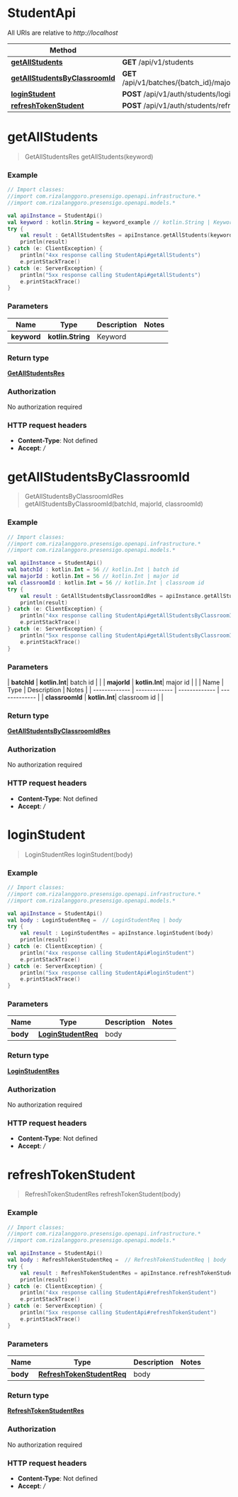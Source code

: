# StudentApi

All URIs are relative to *http://localhost*

| Method | HTTP request | Description |
| ------------- | ------------- | ------------- |
| [**getAllStudents**](StudentApi.md#getAllStudents) | **GET** /api/v1/students |  |
| [**getAllStudentsByClassroomId**](StudentApi.md#getAllStudentsByClassroomId) | **GET** /api/v1/batches/{batch_id}/majors/{major_id}/classrooms/{classroom_id}/students |  |
| [**loginStudent**](StudentApi.md#loginStudent) | **POST** /api/v1/auth/students/login |  |
| [**refreshTokenStudent**](StudentApi.md#refreshTokenStudent) | **POST** /api/v1/auth/students/refresh-token |  |


<a id="getAllStudents"></a>
# **getAllStudents**
> GetAllStudentsRes getAllStudents(keyword)



### Example
```kotlin
// Import classes:
//import com.rizalanggoro.presensigo.openapi.infrastructure.*
//import com.rizalanggoro.presensigo.openapi.models.*

val apiInstance = StudentApi()
val keyword : kotlin.String = keyword_example // kotlin.String | Keyword
try {
    val result : GetAllStudentsRes = apiInstance.getAllStudents(keyword)
    println(result)
} catch (e: ClientException) {
    println("4xx response calling StudentApi#getAllStudents")
    e.printStackTrace()
} catch (e: ServerException) {
    println("5xx response calling StudentApi#getAllStudents")
    e.printStackTrace()
}
```

### Parameters
| Name | Type | Description  | Notes |
| ------------- | ------------- | ------------- | ------------- |
| **keyword** | **kotlin.String**| Keyword | |

### Return type

[**GetAllStudentsRes**](GetAllStudentsRes.md)

### Authorization

No authorization required

### HTTP request headers

 - **Content-Type**: Not defined
 - **Accept**: */*

<a id="getAllStudentsByClassroomId"></a>
# **getAllStudentsByClassroomId**
> GetAllStudentsByClassroomIdRes getAllStudentsByClassroomId(batchId, majorId, classroomId)



### Example
```kotlin
// Import classes:
//import com.rizalanggoro.presensigo.openapi.infrastructure.*
//import com.rizalanggoro.presensigo.openapi.models.*

val apiInstance = StudentApi()
val batchId : kotlin.Int = 56 // kotlin.Int | batch id
val majorId : kotlin.Int = 56 // kotlin.Int | major id
val classroomId : kotlin.Int = 56 // kotlin.Int | classroom id
try {
    val result : GetAllStudentsByClassroomIdRes = apiInstance.getAllStudentsByClassroomId(batchId, majorId, classroomId)
    println(result)
} catch (e: ClientException) {
    println("4xx response calling StudentApi#getAllStudentsByClassroomId")
    e.printStackTrace()
} catch (e: ServerException) {
    println("5xx response calling StudentApi#getAllStudentsByClassroomId")
    e.printStackTrace()
}
```

### Parameters
| **batchId** | **kotlin.Int**| batch id | |
| **majorId** | **kotlin.Int**| major id | |
| Name | Type | Description  | Notes |
| ------------- | ------------- | ------------- | ------------- |
| **classroomId** | **kotlin.Int**| classroom id | |

### Return type

[**GetAllStudentsByClassroomIdRes**](GetAllStudentsByClassroomIdRes.md)

### Authorization

No authorization required

### HTTP request headers

 - **Content-Type**: Not defined
 - **Accept**: */*

<a id="loginStudent"></a>
# **loginStudent**
> LoginStudentRes loginStudent(body)



### Example
```kotlin
// Import classes:
//import com.rizalanggoro.presensigo.openapi.infrastructure.*
//import com.rizalanggoro.presensigo.openapi.models.*

val apiInstance = StudentApi()
val body : LoginStudentReq =  // LoginStudentReq | body
try {
    val result : LoginStudentRes = apiInstance.loginStudent(body)
    println(result)
} catch (e: ClientException) {
    println("4xx response calling StudentApi#loginStudent")
    e.printStackTrace()
} catch (e: ServerException) {
    println("5xx response calling StudentApi#loginStudent")
    e.printStackTrace()
}
```

### Parameters
| Name | Type | Description  | Notes |
| ------------- | ------------- | ------------- | ------------- |
| **body** | [**LoginStudentReq**](LoginStudentReq.md)| body | |

### Return type

[**LoginStudentRes**](LoginStudentRes.md)

### Authorization

No authorization required

### HTTP request headers

 - **Content-Type**: Not defined
 - **Accept**: */*

<a id="refreshTokenStudent"></a>
# **refreshTokenStudent**
> RefreshTokenStudentRes refreshTokenStudent(body)



### Example
```kotlin
// Import classes:
//import com.rizalanggoro.presensigo.openapi.infrastructure.*
//import com.rizalanggoro.presensigo.openapi.models.*

val apiInstance = StudentApi()
val body : RefreshTokenStudentReq =  // RefreshTokenStudentReq | body
try {
    val result : RefreshTokenStudentRes = apiInstance.refreshTokenStudent(body)
    println(result)
} catch (e: ClientException) {
    println("4xx response calling StudentApi#refreshTokenStudent")
    e.printStackTrace()
} catch (e: ServerException) {
    println("5xx response calling StudentApi#refreshTokenStudent")
    e.printStackTrace()
}
```

### Parameters
| Name | Type | Description  | Notes |
| ------------- | ------------- | ------------- | ------------- |
| **body** | [**RefreshTokenStudentReq**](RefreshTokenStudentReq.md)| body | |

### Return type

[**RefreshTokenStudentRes**](RefreshTokenStudentRes.md)

### Authorization

No authorization required

### HTTP request headers

 - **Content-Type**: Not defined
 - **Accept**: */*


